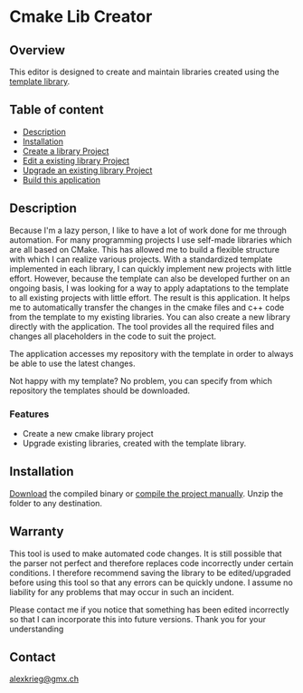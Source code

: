 # Cmake Lib Creator

## Overview
This editor is designed to create and maintain libraries created using the [template library](https://github.com/KROIA/QT_cmake_library_template).

## Table of content
-   [Description](#description)
-   [Installation](#installation)
-   [Create a library Project](Documentation/CreateLibraryProject.md)
-   [Edit a existing library Project](Documentation/EditLibraryProject.md)
-   [Upgrade an existing library Project](Documentation/UpgradeLibraryProject.md)
-   [Build this application](Documentation/build.md)

## Description
Because I'm a lazy person, I like to have a lot of work done for me through automation.
For many programming projects I use self-made libraries which are all based on CMake. This has allowed me to build a flexible structure with which I can realize various projects. With a standardized template implemented in each library, I can quickly implement new projects with little effort.
However, because the template can also be developed further on an ongoing basis, I was looking for a way to apply adaptations to the template to all existing projects with little effort.
The result is this application. 
It helps me to automatically transfer the changes in the cmake files and c++ code from the template to my existing libraries.
You can also create a new library directly with the application.
The tool provides all the required files and changes all placeholders in the code to suit the project.

The application accesses my repository with the template in order to always be able to use the latest changes.

Not happy with my template?
No problem, you can specify from which repository the templates should be downloaded.

### Features
- Create a new cmake library project
- Upgrade existing libraries, created with the template library.

## Installation
[Download](https://github.com/KROIA/CmakeLibCreator/releases) the compiled binary or [compile the project manually](Documentation/build.md).
Unzip the folder to any destination. 

## Warranty
This tool is used to make automated code changes. It is still possible that the parser not perfect and therefore replaces code incorrectly under certain conditions. I therefore recommend saving the library to be edited/upgraded before using this tool so that any errors can be quickly undone. 
I assume no liability for any problems that may occur in such an incident.

Please contact me if you notice that something has been edited incorrectly so that I can incorporate this into future versions.
Thank you for your understanding

## Contact
alexkrieg@gmx.ch




